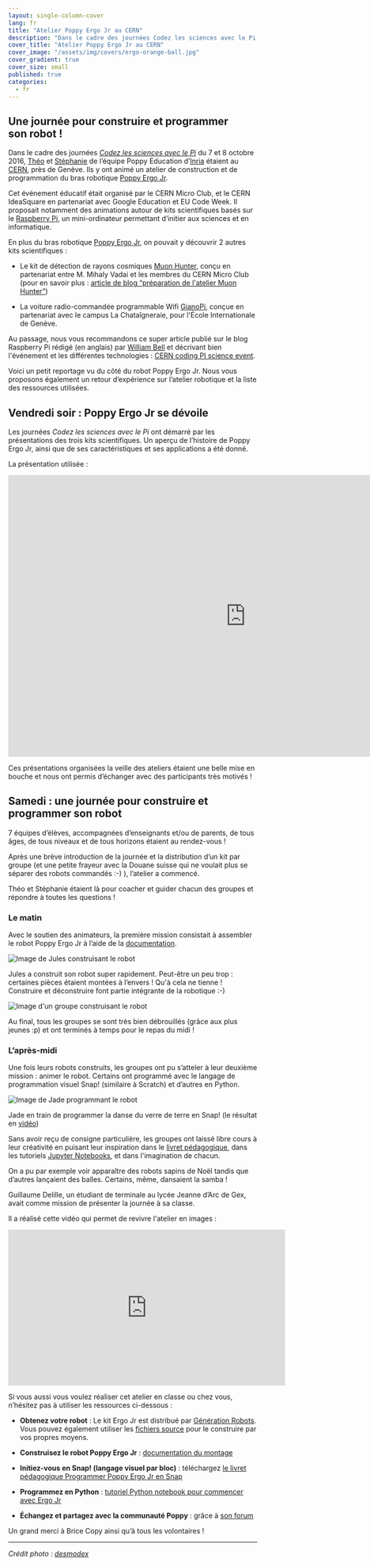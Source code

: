 ```yaml
---
layout: single-column-cover
lang: fr
title: "Atelier Poppy Ergo Jr au CERN"
description: "Dans le cadre des journées Codez les sciences avec le Pi l'équipe Poppy Education d’Inria était au CERN pour animer un atelier autour du bras robotique Poppy Ergo Jr"
cover_title: "Atelier Poppy Ergo Jr au CERN"
cover_image: "/assets/img/covers/ergo-orange-ball.jpg"
cover_gradient: true
cover_size: small
published: true
categories:
  - fr
---
```


## Une journée pour construire et programmer son robot !

Dans le cadre des journées _[Codez les sciences avec le Pi][5]_ du 7 et 8 octobre 2016, [Théo][1] et [Stéphanie][2] de l’équipe Poppy Education d’[Inria][3] étaient au [CERN][4], près de Genève. Ils y ont animé un atelier de construction et de programmation du bras robotique [Poppy Ergo Jr][22].

Cet événement éducatif était organisé par le CERN Micro Club, et le CERN IdeaSquare en partenariat avec Google Education et EU Code Week. Il proposait notamment des animations autour de kits scientifiques basés sur le [Raspberry Pi][6], un mini-ordinateur permettant d’initier aux sciences et en informatique.

En plus du bras robotique [Poppy Ergo Jr][7], on pouvait y découvrir 2 autres kits scientifiques :

* Le kit de détection de rayons cosmiques [Muon Hunter][8], conçu en partenariat entre M. Mihaly Vadai et les membres du CERN Micro Club (pour en savoir plus : [article de blog “préparation de l'atelier Muon Hunter”][9])

* La voiture radio-commandée programmable Wifi [GianoPi][10], conçue en partenariat avec le campus La Chataîgneraie, pour l'École Internationale de Genève.

Au passage, nous vous recommandons ce super article publié sur le blog Raspberry Pi rédigé (en anglais) par [William Bell][11] et décrivant bien l'événement et les différentes technologies : [CERN coding PI science event][12].

Voici un petit reportage vu du côté du robot Poppy Ergo Jr. Nous vous proposons également un retour d’expérience sur l’atelier robotique et la liste des ressources utilisées.


## Vendredi soir : Poppy Ergo Jr se dévoile

Les journées _Codez les sciences avec le Pi_ ont démarré par les présentations des trois kits scientifiques. Un aperçu de l’histoire de Poppy Ergo Jr, ainsi que de ses caractéristiques et ses applications a été donné.

La présentation utilisée :

<iframe src="https://docs.google.com/presentation/d/1E193qUCO5TAnV4zEZCL33RsDSIsjL_CgtT5bo4FvZ2A/embed?start=false&loop=false&delayms=3000" frameborder="0" width="960" height="569" allowfullscreen="true" mozallowfullscreen="true" webkitallowfullscreen="true"></iframe>

Ces présentations organisées la veille des ateliers étaient une belle mise en bouche et nous ont permis d’échanger avec des participants très motivés !


## Samedi : une journée pour construire et programmer son robot

7 équipes d’élèves, accompagnées d’enseignants et/ou de parents, de tous âges, de tous niveaux et de tous horizons étaient au rendez-vous !

Après une brève introduction de la journée et la distribution d’un kit par groupe (et une petite frayeur avec la Douane suisse qui ne voulait plus se séparer des robots commandés :-) ), l’atelier a commencé.

Théo et Stéphanie étaient là pour coacher et guider chacun des groupes et répondre à toutes les questions !

### Le matin

Avec le soutien des animateurs, la première mission consistait à assembler le robot Poppy Ergo Jr à l’aide de la [documentation][13].

![Image de Jules construisant le robot](/assets/img/posts/cern-workshop/jules.jpg)

Jules a construit son robot super rapidement. Peut-être un peu trop : certaines pièces étaient montées à l’envers ! Qu'à cela ne tienne ! Construire et déconstruire font partie intégrante de la robotique :-)

![Image d'un groupe construisant le robot](/assets/img/posts/cern-workshop/group.jpg)

Au final, tous les groupes se sont très bien débrouillés (grâce aux plus jeunes :p) et ont terminés à temps pour le repas du midi !


### L’après-midi

Une fois leurs robots construits, les groupes ont pu s’atteler à leur deuxième mission : animer le robot. Certains ont programmé avec le langage de programmation visuel Snap! (similaire à Scratch) et d’autres en Python.

![Image de Jade programmant le robot](/assets/img/posts/cern-workshop/jade.jpg)

Jade en train de programmer la danse du verre de terre en Snap! (le résultat en [vidéo][14])

Sans avoir reçu de consigne particulière, les groupes ont laissé libre cours à leur créativité en puisant leur inspiration dans le [livret pédagogique][23], dans les tutoriels [Jupyter Notebooks][24], et dans l'imagination de chacun.

On a pu par exemple voir apparaître des robots sapins de Noël tandis que d’autres lançaient des balles. Certains, même, dansaient la samba !

Guillaume Delille, un étudiant de terminale au lycée Jeanne d’Arc de Gex, avait comme mission de présenter la journée à sa classe.

Il a réalisé cette vidéo qui permet de revivre l'atelier en images :

<div class="flex-video ratio-16-9">
  <iframe width="560" height="315" src="https://www.youtube.com/embed/yP1NADtvSWo?rel=0&amp;controls=0&amp;showinfo=0" frameborder="0" allowfullscreen></iframe>
</div>

Si vous aussi vous voulez réaliser cet atelier en classe ou chez vous, n’hésitez pas à utiliser les ressources ci-dessous :

* **Obtenez votre robot** : Le kit Ergo Jr est distribué par [Génération Robots][15].  Vous pouvez également utiliser les [fichiers source][16] pour le construire par vos propres moyens.

* **Construisez le robot Poppy Ergo Jr** : [documentation du montage][17]

* **Initiez-vous en Snap! (langage visuel par bloc)** : téléchargez [le livret pédagogique Programmer Poppy Ergo Jr en Snap][18]

* **Programmez en Python** : [tutoriel Python notebook pour commencer avec Ergo Jr][20]

* **Échangez et partagez avec la communauté Poppy** : grâce à [son forum][21]

Un grand merci à Brice Copy ainsi qu’à tous les volontaires !

<hr>

*Crédit photo : [desmodex](https://www.flickr.com/photos/desmodex/26347969306)*


[1]: https://twitter.com/show0k_
[2]: https://twitter.com/Sblackpowder
[3]: https://flowers.inria.fr/
[4]: http://home.cern/fr/about
[5]: http://coding-pi-science-day.web.cern.ch/coding-pi-science-day/
[6]: https://www.raspberrypi.org/
[7]: https://www.poppy-project.org/en/robots/poppy-ergo-jr
[8]: http://www.muonhunter.com/
[9]: https://coding-pi-science-day.web.cern.ch/coding-pi-science-day/blog/posts/muon-hunter-preparation-meeting/
[10]: https://github.com/cmcrobotics/drivar
[11]: https://twitter.com/WilliamHBell
[12]: https://www.raspberrypi.org/blog/cern-coding-pi-science-event/
[13]: https://docs.poppy-project.org/fr/assembly-guides/ergo-jr/index.html
[14]: https://youtu.be/BTx-b0MQMKg
[15]: https://www.generationrobots.com/en/328-poppy-ergo-jr-robot
[16]: https://github.com/poppy-project/poppy-ergo-jr
[17]: https://docs.poppy-project.org/en/assembly-guides/ergo-jr/index.html
[18]: https://drive.google.com/uc?export=download&id=0B2jV8VX-lQHwTUxXZjF3OGxHVGM
[19]: https://docs.poppy-project.org/en/programming/snap.html
[20]: https://github.com/poppy-project/community-notebooks/blob/master/demo/poppy-ergo_Record%2C%20Save%2C%20and%20Play%20Moves.ipynb
[21]: https://forum.poppy-project.org/c/education
[22]: https://pixees.fr/dans-la-famille-poppy-je-voudrais-le-robot-ergo-jr/
[23]: https://drive.google.com/file/d/0B2jV8VX-lQHwTUxXZjF3OGxHVGM/view
[24]: https://github.com/poppy-project/poppy-ergo-jr/tree/master/software/samples/notebooks
